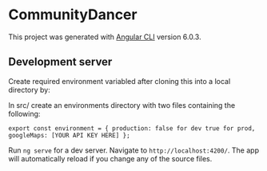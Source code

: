 # CommunityDancer

This project was generated with [Angular CLI](https://github.com/angular/angular-cli) version 6.0.3.

## Development server

Create required environment variabled after cloning this into a local directory by:

In src/ create an environments directory with two files containing the following:

`export const environment = {
    production: false for dev true for prod,
    googleMaps: [YOUR API KEY HERE]
};`


Run `ng serve` for a dev server. Navigate to `http://localhost:4200/`. The app will automatically reload if you change any of the source files.

